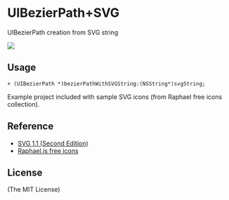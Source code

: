 UIBezierPath+SVG
=============

UIBezierPath creation from SVG string

[![](https://github.com/ap4y/UIBezierPath-SVG/raw/master/img.png)](https://github.com/ap4y/UIBezierPath-SVG/raw/master/img.png)

## Usage ##

    + (UIBezierPath *)bezierPathWithSVGString:(NSString*)svgString;

Example project included with sample SVG icons (from Raphael free icons collection).

Reference
-------

- [SVG 1.1 (Second Edition)](http://www.w3.org/TR/SVG/paths.html#PathData)
- [Raphael.js free icons](http://raphaeljs.com/icons/)

License
-------
(The MIT License)